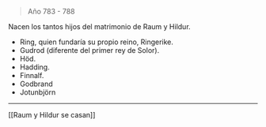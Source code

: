 > Año 783 - 788

Nacen los tantos hijos del matrimonio de Raum y Hildur.

- Ring, quien fundaría su propio reino, Ringerike.
- Gudrod (diferente del primer rey de Solor).
- Höd.
- Hadding.
- Finnalf.
- Godbrand
- Jotunbjörn

---

[[Raum y Hildur se casan]]